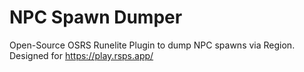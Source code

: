 # NPC Spawn Dumper
Open-Source OSRS Runelite Plugin to dump NPC spawns via Region. Designed for https://play.rsps.app/
